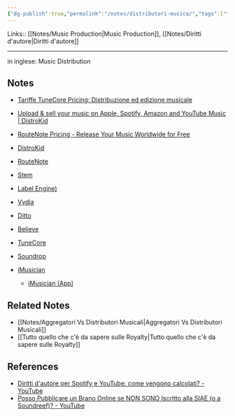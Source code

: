 ```yaml
---
{"dg-publish":true,"permalink":"/notes/distributori-musica/","tags":["type/note"]}
---
```


Links:: [[Notes/Music Production\|Music Production]], [[Notes/Diritti d'autore\|Diritti d'autore]]

---
in inglese: Music Distribution

## Notes

- [Tariffe TuneCore Pricing: Distribuzione ed edizione musicale](https://www.tunecore.it/tariffe)
- [Upload & sell your music on Apple, Spotify, Amazon and YouTube Music | DistroKid](https://distrokid.com/)
- [RouteNote Pricing - Release Your Music Worldwide for Free](https://routenote.com/pricing)



- [DistroKid](https://distrokid.com/)
- [RouteNote](https://www.routenote.com/)
- [Stem](https://stem.is/)
- [Label Engine)](https://label-engine.com/)
- [Vydia](https://vydia.com/)
- [Ditto](https://www.dittomusic.com/)
- [Believe](https://www.believemusic.com/it/)
- [TuneCore](https://www.tunecore.it/)
- [Soundrop](https://soundrop.com/)
- [iMusician](https://imusician.pro/it/)
	- [iMusician (App)](https://imusician.app/signup)


## Related Notes

- [[Notes/Aggregatori Vs Distributori Musicali\|Aggregatori Vs Distributori Musicali]]
- [[Tutto quello che c'è da sapere sulle Royalty\|Tutto quello che c'è da sapere sulle Royalty]]

## References

- [Diritti d'autore per Spotify e YouTube: come vengono calcolati? - YouTube](https://www.youtube.com/watch?v=Pt0j4FNeCZg)
- [Posso Pubblicare un Brano Online se NON SONO Iscritto alla SIAE (o a Soundreef)? - YouTube](https://www.youtube.com/watch?v=RZWDaCfsI0o)




